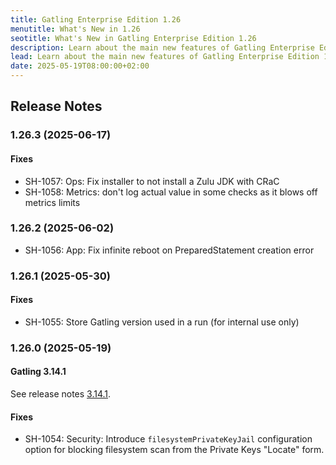 ```yaml
---
title: Gatling Enterprise Edition 1.26
menutitle: What's New in 1.26
seotitle: What's New in Gatling Enterprise Edition 1.26
description: Learn about the main new features of Gatling Enterprise Edition 1.26
lead: Learn about the main new features of Gatling Enterprise Edition 1.26
date: 2025-05-19T08:00:00+02:00
---
```


## Release Notes

### 1.26.3 (2025-06-17)

#### Fixes

* SH-1057: Ops: Fix installer to not install a Zulu JDK with CRaC
* SH-1058: Metrics: don't log actual value in some checks as it blows off metrics limits

### 1.26.2 (2025-06-02)

* SH-1056: App: Fix infinite reboot on PreparedStatement creation error

### 1.26.1 (2025-05-30)

#### Fixes

 * SH-1055: Store Gatling version used in a run (for internal use only)

### 1.26.0 (2025-05-19)

#### Gatling 3.14.1

See release notes [3.14.1](https://github.com/gatling/gatling/milestone/133?closed=1).

#### Fixes

* SH-1054: Security: Introduce `filesystemPrivateKeyJail` configuration option for blocking filesystem scan from the Private Keys "Locate" form.
